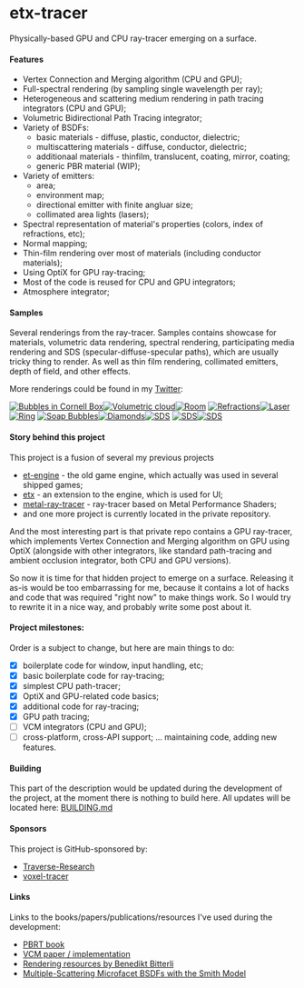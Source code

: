 # etx-tracer

Physically-based GPU and CPU ray-tracer emerging on a surface.

#### Features
 * Vertex Connection and Merging algorithm (CPU and GPU);
 * Full-spectral rendering (by sampling single wavelength per ray);
 * Heterogeneous and scattering medium rendering in path tracing integrators (CPU and GPU);
 * Volumetric Bidirectional Path Tracing integrator;
 * Variety of BSDFs: 
    - basic materials - diffuse, plastic, conductor, dielectric;
    - multiscattering materials - diffuse, conductor, dielectric;
    - additionaal materials - thinfilm, translucent, coating, mirror, coating;
    - generic PBR material (WIP);
 * Variety of emitters:
    - area;
    - environment map;
    - directional emitter with finite angluar size;
    - collimated area lights (lasers);
 * Spectral representation of material's properties (colors, index of refractions, etc);
 * Normal mapping;
 * Thin-film rendering over most of materials (including conductor materials);
 * Using OptiX for GPU ray-tracing;
 * Most of the code is reused for CPU and GPU integrators;
 * Atmosphere integrator;

#### Samples
Several renderings from the ray-tracer. Samples contains showcase for materials, volumetric data rendering, spectral rendering, participating media rendering and SDS (specular-diffuse-specular paths), which are usually tricky thing to render. As well as thin film rendering, collimated emitters, depth of field, and other effects.

More renderings could be found in my [Twitter](https://twitter.com/serhii_rieznik):

[![Bubbles in Cornell Box](./docs/preview/bubble.png)](./docs/images/bubble.png)[![Volumetric cloud](./docs/preview/volumetric-cloud.png)](./docs/images/volumetric-cloud.png)[![Room](./docs/preview/room.png)](./docs/images/room.png)
[![Refractions](./docs/preview/volumetric-refractions.png)](./docs/images/volumetric-refractions.png)[![Laser](./docs/preview/laser-2.png)](./docs/images/laser-2.png)[![Ring](./docs/preview/ring.png)](./docs/images/ring.png)
[![Soap Bubbles](./docs/preview/soapbubbles.png)](./docs/images/soapbubbles.png)[![Diamonds](./docs/preview/diamonds.png)](./docs/images/diamonds.png)[![SDS](./docs/preview/sds.png)](./docs/images/sds.png)
[![SDS](./docs/preview/spoons.png)](./docs/images/spoons.png)[![SDS](./docs/preview/sky.png)](./docs/images/sky.png)

#### Story behind this project

This project is a fusion of several my previous projects 
  * [et-engine](https://github.com/sergeyreznik/et-engine) - the old game engine, which actually was used in several shipped games;
  * [etx](https://github.com/sergeyreznik/et-x-classic) - an extension to the engine, which is used for UI;
  * [metal-ray-tracer](https://github.com/sergeyreznik/metal-ray-tracer) - ray-tracer based on Metal Performance Shaders;
  * and one more project is currently located in the private repository. 

And the most interesting part is that private repo contains a GPU ray-tracer, which implements Vertex Connection and Merging algorithm on GPU using OptiX (alongside with other integrators, like standard path-tracing and ambient occlusion integrator, both CPU and GPU versions).

So now it is time for that hidden project to emerge on a surface. Releasing it as-is would be too embarrassing for me, because it contains a lot of hacks and code that was required "right now" to make things work. So I would try to rewrite it in a nice way, and probably write some post about it.

#### Project milestones:
Order is a subject to change, but here are main things to do:
- [x] boilerplate code for window, input handling, etc;
- [x] basic boilerplate code for ray-tracing;
- [x] simplest CPU path-tracer;
- [x] OptiX and GPU-related code basics;
- [x] additional code for ray-tracing;
- [x] GPU path tracing;
- [ ] VCM integrators (CPU and GPU);
- [ ] cross-platform, cross-API support;
  ... maintaining code, adding new features.

#### Building
This part of the description would be updated during the development of the project, at the moment there is nothing to build here.
All updates will be located here: [BUILDING.md](docs/BUILDING.md)

#### Sponsors
This project is GitHub-sponsored by:
* [Traverse-Research](https://github.com/Traverse-Research)
* [voxel-tracer](https://github.com/voxel-tracer)

#### Links
Links to the books/papers/publications/resources I've used during the development:
 - [PBRT book](https://www.pbr-book.org/)
 - [VCM paper / implementation](https://cgg.mff.cuni.cz/~jaroslav/papers/2012-vcm/)
 - [Rendering resources by Benedikt Bitterli](https://benedikt-bitterli.me/resources/)
 - [Multiple-Scattering Microfacet BSDFs with the Smith Model](https://eheitzresearch.wordpress.com/240-2/)
